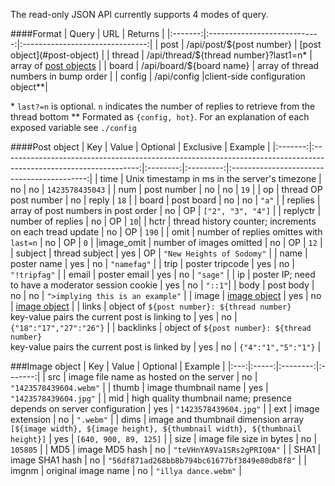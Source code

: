 The read-only JSON API currently supports 4 modes of query.

####Format
| Query | URL | Returns |
|:-------:|:----------------------------:|:-------------------------------:|
| post | /api/post/${post number} | [post object](#post-object) |
| thread | /api/thread/${thread number}?last1=n* | array of [post objects](#post-object) |
| board | /api/board/${board name} | array of thread numbers in bump order |
| config | /api/config |client-side configuration object**|

\* `last?=n` is optional. `n` indicates the number of replies to retrieve from the thread bottom
\*\* Formated as `{config, hot}`. For an explanation of each exposed variable see `./config`

####Post object
| Key | Value | Optional | Exclusive | Example |
|:-------:|:----------------------------------------------------------------------------------------------------------------:|:--------:|:---------:|:------------------------------------------:|
| time | Unix timestamp in ms in the server's timezone | no | no | `1423578435043` |
| num | post number | no | no | `19` |
| op | thread OP post number | no | reply | `18` |
| board | post board | no | no | `"a"` |
| replies | array of post numbers in post order | no | OP | `["2", "3", "4"]` |
| replyctr | number of replies | no | OP | `10`|
| hctr | thread history counter; increments on each tread update | no | OP | `190` |
| omit | number of replies omittes with `last=n` | no | OP | `0` |
|image_omit | number of images omitted | no | OP | `12` |
| subject | thread subject | yes | OP | `"New Heights of Sodomy"` |
| name | poster name | yes | no | `"namefag"` |
| trip | poster tripcode | yes | no | `"!tripfag"` |
| email | poster email | yes | no | `"sage"` |
| ip | poster IP; need to have a moderator session cookie | yes | no | `"::1"`|
| body | post body | no | no | `">implying this is an example"` |
| image | [image object](#image-object) | yes  | no | [image object](#image-object) |
| links | object of `${post number}: ${thread number}`<br>key-value pairs the current post is linking to | yes | no | `{"18":"17","27":"26"}` |
| backlinks | object of `${post number}: ${thread number}`<br>key-value pairs the current post is linked by | yes | no | `{"4":"1","5":"1"}` |

###Image object
| Key | Value | Optional | Example |
|:---:|:-----:|:--------:|:-------:|
| src | image file name as hosted on the server | no | `"1423578439604.webm"` |
| thumb | image thumbnail name | yes | `"1423578439604.jpg"` |
| mid | high quality thumbnail name; presence depends on server configuration | yes | `"1423578439604.jpg"` |
| ext | image extension | no | `".webm"` |
| dims | image and thumbnail dimension array<br>`[${image width}, ${image height}, ${thumbnail width}, ${thumbnail height}]` | yes | `[640, 900, 89, 125]` |
| size | image file size in bytes | no | `105805` |
| MD5 | image MD5 hash | no | `"teVHnYA9Va1SRs2gPRIQ0A"` |
| SHA1 | image SHA1 hash | no | `"56df871ad268bb8b794bc61677bf3849e80db8f8"` |
| imgnm | original image name | no | `"illya dance.webm"` |

